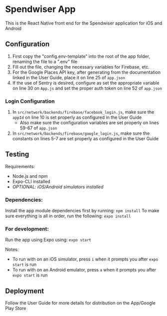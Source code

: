 # Spendwiser App

This is the React Native front end for the Spendwiser application for iOS and Android

## Configuration

1. First copy the "config.env-template" into the root of the app folder, renaming the file to a ".env" file
2. Fill out the file, changing the necessary variables for Firebase, etc.
3. For the Google Places API key, after generating from the documentation linked in the User Guide, place it on line 25 of `app.json`
4. If the use of Sentry is desired, configure as set the appropriate variable on line 30 on `App.js` and set the proper auth token on line 52 of `app.json`

### Login Configuration

1. In `src/network/backends/firebase/facebook_login.js`, make sure the `appId` on line 10 is set properly as configured in the User Guide
    - Also make sure the configuration variables are set properly on lines 59-67 of `app.json`
2. In `src/network/backends/firebase/google_login.js`, make sure the constants on lines 5-7 are set properly as configured in the User Guide

## Testing

Requirements:
- Node.js and npm
- Expo-CLI installed
- *OPTIONAL: iOS/Android simulators installed*

### Dependencies:
Install the app module dependencies first by running: `npm install`
To make sure everything is all in order, run the following: `expo install`

### For development:
Run the app using Expo using: `expo start`

Notes:
- To run with on an iOS simulator, press `i` when it prompts you after `expo start` is run
- To run with on an Android emulator, press `a` when it prompts you after `expo start` is run

## Deployment

Follow the User Guide for more details for distribution on the App/Google Play Store